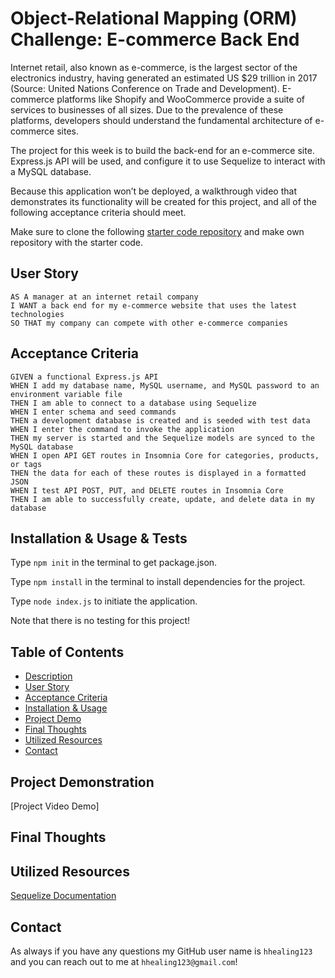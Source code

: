 # Object-Relational Mapping (ORM) Challenge: E-commerce Back End
Internet retail, also known as e-commerce, is the largest sector of the electronics industry, having generated an estimated US $29 trillion in 2017 (Source: United Nations Conference on Trade and Development). E-commerce platforms like Shopify and WooCommerce provide a suite of services to businesses of all sizes. Due to the prevalence of these platforms, developers should understand the fundamental architecture of e-commerce sites.

The project for this week is to build the back-end for an e-commerce site. Express.js API will be used, and configure it to use Sequelize to interact with a MySQL database.

Because this application won’t be deployed, a walkthrough video that demonstrates its functionality will be created for this project, and all of the following acceptance criteria should meet.

Make sure to clone the following [starter code repository](https://github.com/coding-boot-camp/fantastic-umbrella) and make own repository with the starter code.
## User Story
```
AS A manager at an internet retail company
I WANT a back end for my e-commerce website that uses the latest technologies
SO THAT my company can compete with other e-commerce companies
```

## Acceptance Criteria
```
GIVEN a functional Express.js API
WHEN I add my database name, MySQL username, and MySQL password to an environment variable file
THEN I am able to connect to a database using Sequelize
WHEN I enter schema and seed commands
THEN a development database is created and is seeded with test data
WHEN I enter the command to invoke the application
THEN my server is started and the Sequelize models are synced to the MySQL database
WHEN I open API GET routes in Insomnia Core for categories, products, or tags
THEN the data for each of these routes is displayed in a formatted JSON
WHEN I test API POST, PUT, and DELETE routes in Insomnia Core
THEN I am able to successfully create, update, and delete data in my database
```

## Installation & Usage & Tests
Type `npm init` in the terminal to get package.json.

Type `npm install` in the terminal to install dependencies for the project.

Type `node index.js` to initiate the application.

Note that there is no testing for this project!

## Table of Contents
* [Description](#description)
* [User Story](#user-story)
* [Acceptance Criteria](#acceptance-criteria)
* [Installation & Usage](#installation--usage--tests)
* [Project Demo](#project-demonstration)
* [Final Thoughts](#final-thoughts)
* [Utilized Resources](#utilized-resources)
* [Contact](#contact)

## Project Demonstration
[Project Video Demo]

## Final Thoughts

## Utilized Resources
[Sequelize Documentation](https://sequelize.org/docs/v6/core-concepts/model-basics/)

## Contact
As always if you have any questions my GitHub user name is `hhealing123` and you can reach out to me at `hhealing123@gmail.com`!